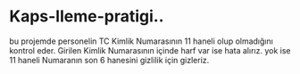 # Kaps-lleme-pratigi..
bu projemde personelin TC Kimlik Numarasının 11 haneli olup olmadığını kontrol eder.
Girilen Kimlik Numarasının içinde harf var ise hata alırız.
yok ise 11 haneli Numaranın son 6 hanesini gizlilik için gizleriz.
